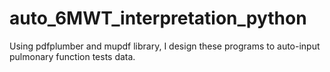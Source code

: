 # auto_6MWT_interpretation_python
Using pdfplumber and mupdf library, I design these programs to auto-input pulmonary function tests data.
